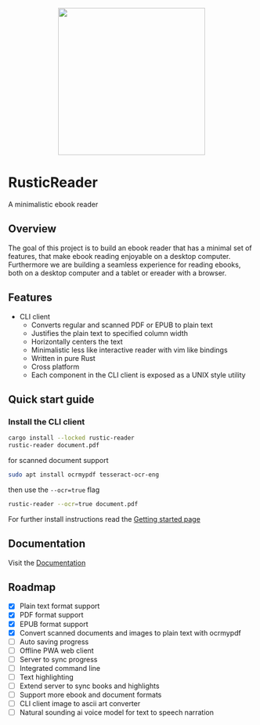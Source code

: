 <p align="center">
  <a href="https://github.com/kruserr/rustic-reader" target="_blank">
    <img width="300" src="https://raw.githubusercontent.com/kruserr/rustic-reader/main/assets/logo/logo.svg">
  </a>
</p>

# RusticReader
A minimalistic ebook reader

## Overview
The goal of this project is to build an ebook reader that has a minimal set of features, that make ebook reading enjoyable on a desktop computer.
Furthermore we are building a seamless experience for reading ebooks, both on a desktop computer and a tablet or ereader with a browser.

## Features
- CLI client
  - Converts regular and scanned PDF or EPUB to plain text
  - Justifies the plain text to specified column width
  - Horizontally centers the text
  - Minimalistic less like interactive reader with vim like bindings
  - Written in pure Rust
  - Cross platform
  - Each component in the CLI client is exposed as a UNIX style utility

## Quick start guide
### Install the CLI client
```sh
cargo install --locked rustic-reader
rustic-reader document.pdf
```

for scanned document support
```sh
sudo apt install ocrmypdf tesseract-ocr-eng
```

then use the `--ocr=true` flag
```sh
rustic-reader --ocr=true document.pdf
```

For further install instructions read the [Getting started page](docs/pages/getting-started.md)

## Documentation
Visit the [Documentation](docs/README.md)

## Roadmap
- [x] Plain text format support
- [x] PDF format support
- [x] EPUB format support
- [x] Convert scanned documents and images to plain text with ocrmypdf
- [ ] Auto saving progress
- [ ] Offline PWA web client
- [ ] Server to sync progress
- [ ] Integrated command line
- [ ] Text highlighting
- [ ] Extend server to sync books and highlights
- [ ] Support more ebook and document formats
- [ ] CLI client image to ascii art converter
- [ ] Natural sounding ai voice model for text to speech narration
